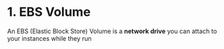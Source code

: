 # 1. EBS Volume
An EBS (Elastic Block Store) Volume is a **network drive** you can attach to your instances while they run
